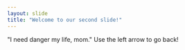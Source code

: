 ```yaml
---
layout: slide
title: "Welcome to our second slide!"
---
```

"I need danger my life, mom."
Use the left arrow to go back!
